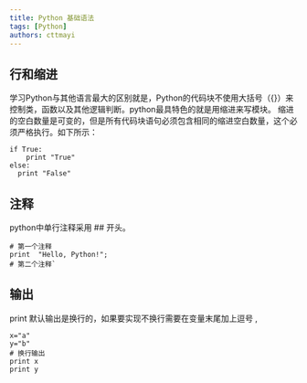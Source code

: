 ```yaml
---
title: Python 基础语法
tags: [Python]
authors: cttmayi
---
```


行和缩进
----
学习Python与其他语言最大的区别就是，Python的代码块不使用大括号（\{\}）来控制类，函数以及其他逻辑判断。python最具特色的就是用缩进来写模块。
缩进的空白数量是可变的，但是所有代码块语句必须包含相同的缩进空白数量，这个必须严格执行。如下所示：
```
if True:
    print "True"
else:
  print "False"
```

注释
--------
python中单行注释采用 ## 开头。
```
# 第一个注释  
print  "Hello, Python!";  
# 第二个注释`
```

输出
--------
print 默认输出是换行的，如果要实现不换行需要在变量末尾加上逗号 ,

```
x="a"
y="b"
# 换行输出
print x
print y
```
